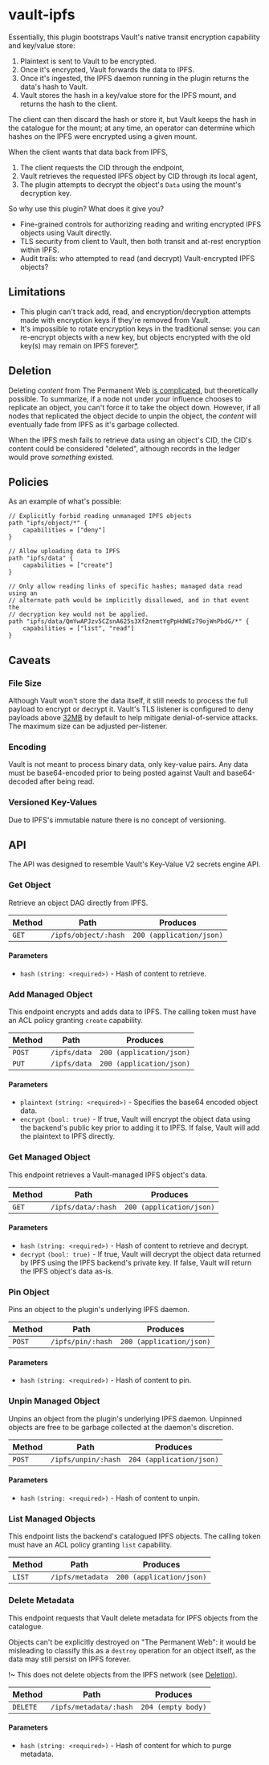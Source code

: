 # vault-ipfs

Essentially, this plugin bootstraps Vault's native transit encryption capability and key/value store:

1. Plaintext is sent to Vault to be encrypted.
2. Once it's encrypted, Vault forwards the data to IPFS.
3. Once it's ingested, the IPFS daemon running in the plugin returns the data's hash to Vault.
4. Vault stores the hash in a key/value store for the IPFS mount, and returns the hash to the client.

The client can then discard the hash or store it, but Vault keeps the hash in the catalogue for the mount; at any time, an operator can determine which hashes on the IPFS were encrypted using a given mount.

When the client wants that data back from IPFS,

1. The client requests the CID through the endpoint,
2. Vault retrieves the requested IPFS object by CID through its local agent,
3. The plugin attempts to decrypt the object's `Data` using the mount's decryption key.

So why use this plugin? What does it give you?

- Fine-grained controls for authorizing reading and writing encrypted IPFS objects using Vault directly.
- TLS security from client to Vault, then both transit and at-rest encryption within IPFS.
- Audit trails: who attempted to read (and decrypt) Vault-encrypted IPFS objects?

## Limitations

- This plugin can't track add, read, and encryption/decryption attempts made with encryption keys if they're removed from Vault.
- It's impossible to rotate encryption keys in the traditional sense: you can re-encrypt objects with a new key, but objects encrypted with the old key(s) may remain on IPFS forever[\*](#deletion).

## Deletion

Deleting _content_ from The Permanent Web [is complicated](https://github.com/ipfs/faq/issues/9), but theoretically possible. To summarize, if a node not under your influence chooses to replicate an object, you can't force it to take the object down. However, if all nodes that replicated the object decide to unpin the object, the _content_ will eventually fade from IPFS as it's garbage collected.

When the IPFS mesh fails to retrieve data using an object's CID, the CID's content could be considered "deleted", although records in the ledger would prove _something_ existed.

## Policies

As an example of what's possible:

```hcl
// Explicitly forbid reading unmanaged IPFS objects
path "ipfs/object/*" {
    capabilities = ["deny"]
}

// Allow uploading data to IPFS
path "ipfs/data" {
    capabilities = ["create"]
}

// Only allow reading links of specific hashes; managed data read using an
// alternate path would be implicitly disallowed, and in that event the
// decryption key would not be applied.
path "ipfs/data/QmYwAPJzv5CZsnA625s3Xf2nemtYgPpHdWEz79ojWnPbdG/*" {
    capabilities = ["list", "read"]
}
```

## Caveats

### File Size

Although Vault won't store the data itself, it still needs to process the full payload to encrypt or decrypt it. Vault's TLS listener is configured to deny payloads above [32MB]() by default to help mitigate denial-of-service attacks. The maximum size can be adjusted per-listener.

### Encoding

Vault is not meant to process binary data, only key-value pairs. Any data must be base64-encoded prior to being posted against Vault and base64-decoded after being read.

### Versioned Key-Values

Due to IPFS's immutable nature there is no concept of versioning.

## API

The API was designed to resemble Vault's Key-Value V2 secrets engine API.

### Get Object

Retrieve an object DAG directly from IPFS.

| Method | Path                 | Produces                 |
| ------ | -------------------- | ------------------------ |
| `GET`  | `/ipfs/object/:hash` | `200 (application/json)` |

#### Parameters

- `hash` `(string: <required>)` - Hash of content to retrieve.

### Add Managed Object

This endpoint encrypts and adds data to IPFS. The calling token must have an ACL policy granting `create` capability.

| Method | Path         | Produces                 |
| ------ | ------------ | ------------------------ |
| `POST` | `/ipfs/data` | `200 (application/json)` |
| `PUT`  | `/ipfs/data` | `200 (application/json)` |

#### Parameters

- `plaintext` `(string: <required>)` - Specifies the base64 encoded object data.
- `encrypt` `(bool: true)` - If true, Vault will encrypt the object data using the backend's public key prior to adding it to IPFS. If false, Vault will add the plaintext to IPFS directly.

### Get Managed Object

This endpoint retrieves a Vault-managed IPFS object's data.

| Method | Path               | Produces                 |
| ------ | ------------------ | ------------------------ |
| `GET`  | `/ipfs/data/:hash` | `200 (application/json)` |

#### Parameters

- `hash` `(string: <required>)` - Hash of content to retrieve and decrypt.
- `decrypt` `(bool: true)` - If true, Vault will decrypt the object data returned by IPFS using the IPFS backend's private key. If false, Vault will return the IPFS object's data as-is.

### Pin Object

Pins an object to the plugin's underlying IPFS daemon.

| Method | Path              | Produces                 |
| ------ | ----------------- | ------------------------ |
| `POST` | `/ipfs/pin/:hash` | `200 (application/json)` |

#### Parameters

- `hash` `(string: <required>)` - Hash of content to pin.

### Unpin Managed Object

Unpins an object from the plugin's underlying IPFS daemon. Unpinned objects are free to be garbage collected at the daemon's discretion.

| Method | Path                | Produces                 |
| ------ | ------------------- | ------------------------ |
| `POST` | `/ipfs/unpin/:hash` | `204 (application/json)` |

#### Parameters

- `hash` `(string: <required>)` - Hash of content to unpin.

### List Managed Objects

This endpoint lists the backend's catalogued IPFS objects. The calling token must have an ACL policy granting `list` capability.

| Method | Path             | Produces                 |
| ------ | ---------------- | ------------------------ |
| `LIST` | `/ipfs/metadata` | `200 (application/json)` |

### Delete Metadata

This endpoint requests that Vault delete metadata for IPFS objects from the catalogue.

Objects can't be explicitly destroyed on "The Permanent Web": it would be misleading to classify this as a `destroy` operation for an object itself, as the data may still persist on IPFS forever.

!~ This does not delete objects from the IPFS network (see [Deletion](#deletion)).

| Method   | Path                   | Produces           |
| -------- | ---------------------- | ------------------ |
| `DELETE` | `/ipfs/metadata/:hash` | `204 (empty body)` |

#### Parameters

- `hash` `(string: <required>)` - Hash of content for which to purge metadata.
